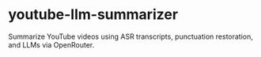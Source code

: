 # youtube-llm-summarizer
 Summarize YouTube videos using ASR transcripts, punctuation restoration, and LLMs via OpenRouter.
